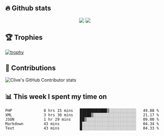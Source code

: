 ## &#128293; Github stats

<!-- GitHub Readme Streak Stats - https://github.com/DenverCoder1/github-readme-streak-stats -->
<p align="center">

<picture>
  <source 
    srcset="https://github-readme-stats.vercel.app/api?username=clivewalkden&count_private=true&show_icons=true&theme=darcula"
    media="(prefers-color-scheme: dark)"
  />
  <source
    srcset="https://github-readme-stats.vercel.app/api?username=clivewalkden&count_private=true&show_icons=true&theme=calm"
    media="(prefers-color-scheme: light), (prefers-color-scheme: no-preference)"
  />
  <img src="https://github-readme-stats.vercel.app/api?username=clivewalkden&count_private=true&show_icons=true&theme=darcula" />
</picture>

<a href="https://git.io/streak-stats" target="_blank">
  <img src="http://github-readme-streak-stats.herokuapp.com?user=clivewalkden&theme=darcula&date_format=j%20M%5B%20Y%5D" />
</a>

</p>

## &#127942; Trophies
[![trophy](https://github-profile-trophy.vercel.app/?username=clivewalkden&theme=onedark)](https://github.com/clivewalkden/github-profile-trophy)

## &#129309; Contributions
![Clive's GitHub Contributor stats](https://github-contributor-stats.vercel.app/api?username=clivewalkden)

## &#128202; This week I spent my time on
<!--START_SECTION:waka-->

```text
PHP              8 hrs 15 mins   ████████████▒░░░░░░░░░░░░   49.88 %
XML              3 hrs 30 mins   █████▒░░░░░░░░░░░░░░░░░░░   21.17 %
JSON             1 hr 29 mins    ██▒░░░░░░░░░░░░░░░░░░░░░░   09.00 %
Markdown         43 mins         █░░░░░░░░░░░░░░░░░░░░░░░░   04.34 %
Text             43 mins         █░░░░░░░░░░░░░░░░░░░░░░░░   04.33 %
```

<!--END_SECTION:waka-->

